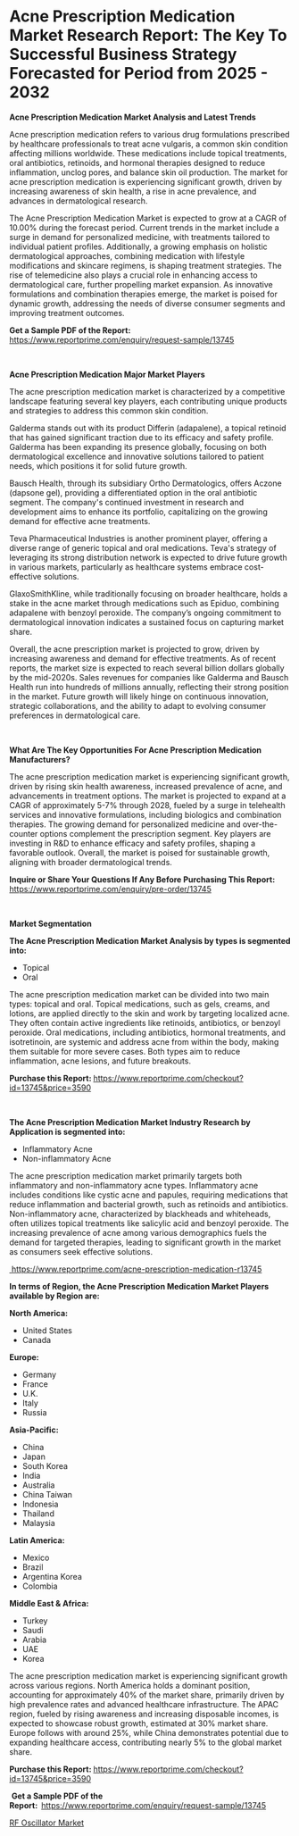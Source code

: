 <p><h1>Acne Prescription Medication Market Research Report: The Key To Successful Business Strategy Forecasted for Period from 2025 - 2032</h1></p><p><strong>Acne Prescription Medication Market Analysis and Latest Trends</strong></p>
<p><p>Acne prescription medication refers to various drug formulations prescribed by healthcare professionals to treat acne vulgaris, a common skin condition affecting millions worldwide. These medications include topical treatments, oral antibiotics, retinoids, and hormonal therapies designed to reduce inflammation, unclog pores, and balance skin oil production. The market for acne prescription medication is experiencing significant growth, driven by increasing awareness of skin health, a rise in acne prevalence, and advances in dermatological research. </p><p>The Acne Prescription Medication Market is expected to grow at a CAGR of 10.00% during the forecast period. Current trends in the market include a surge in demand for personalized medicine, with treatments tailored to individual patient profiles. Additionally, a growing emphasis on holistic dermatological approaches, combining medication with lifestyle modifications and skincare regimens, is shaping treatment strategies. The rise of telemedicine also plays a crucial role in enhancing access to dermatological care, further propelling market expansion. As innovative formulations and combination therapies emerge, the market is poised for dynamic growth, addressing the needs of diverse consumer segments and improving treatment outcomes.</p></p>
<p><strong>Get a Sample PDF of the Report:&nbsp;</strong> <a href="https://www.reportprime.com/enquiry/request-sample/13745?utm_campaign=3567&utm_medium=2&utm_source=Github&utm_content=ia&utm_term=30032025&utm_id=acne-prescription-medication">https://www.reportprime.com/enquiry/request-sample/13745</a></p>
<p>&nbsp;</p>
<p><strong>Acne Prescription Medication Major Market Players</strong></p>
<p><p>The acne prescription medication market is characterized by a competitive landscape featuring several key players, each contributing unique products and strategies to address this common skin condition.</p><p>Galderma stands out with its product Differin (adapalene), a topical retinoid that has gained significant traction due to its efficacy and safety profile. Galderma has been expanding its presence globally, focusing on both dermatological excellence and innovative solutions tailored to patient needs, which positions it for solid future growth.</p><p>Bausch Health, through its subsidiary Ortho Dermatologics, offers Aczone (dapsone gel), providing a differentiated option in the oral antibiotic segment. The company's continued investment in research and development aims to enhance its portfolio, capitalizing on the growing demand for effective acne treatments.</p><p>Teva Pharmaceutical Industries is another prominent player, offering a diverse range of generic topical and oral medications. Teva's strategy of leveraging its strong distribution network is expected to drive future growth in various markets, particularly as healthcare systems embrace cost-effective solutions.</p><p>GlaxoSmithKline, while traditionally focusing on broader healthcare, holds a stake in the acne market through medications such as Epiduo, combining adapalene with benzoyl peroxide. The company’s ongoing commitment to dermatological innovation indicates a sustained focus on capturing market share.</p><p>Overall, the acne prescription market is projected to grow, driven by increasing awareness and demand for effective treatments. As of recent reports, the market size is expected to reach several billion dollars globally by the mid-2020s. Sales revenues for companies like Galderma and Bausch Health run into hundreds of millions annually, reflecting their strong position in the market. Future growth will likely hinge on continuous innovation, strategic collaborations, and the ability to adapt to evolving consumer preferences in dermatological care.</p></p>
<p>&nbsp;</p>
<p><strong>What Are The Key Opportunities For Acne Prescription Medication Manufacturers?</strong></p>
<p><p>The acne prescription medication market is experiencing significant growth, driven by rising skin health awareness, increased prevalence of acne, and advancements in treatment options. The market is projected to expand at a CAGR of approximately 5-7% through 2028, fueled by a surge in telehealth services and innovative formulations, including biologics and combination therapies. The growing demand for personalized medicine and over-the-counter options complement the prescription segment. Key players are investing in R&D to enhance efficacy and safety profiles, shaping a favorable outlook. Overall, the market is poised for sustainable growth, aligning with broader dermatological trends.</p></p>
<p><strong>Inquire or Share Your Questions If Any Before Purchasing This Report:</strong> <a href="https://www.reportprime.com/enquiry/pre-order/13745?utm_campaign=3567&utm_medium=2&utm_source=Github&utm_content=ia&utm_term=30032025&utm_id=acne-prescription-medication">https://www.reportprime.com/enquiry/pre-order/13745</a></p>
<p>&nbsp;</p>
<p><strong>Market Segmentation</strong></p>
<p><strong>The Acne Prescription Medication Market Analysis by types is segmented into:</strong></p>
<p><ul><li>Topical</li><li>Oral</li></ul></p>
<p><p>The acne prescription medication market can be divided into two main types: topical and oral. Topical medications, such as gels, creams, and lotions, are applied directly to the skin and work by targeting localized acne. They often contain active ingredients like retinoids, antibiotics, or benzoyl peroxide. Oral medications, including antibiotics, hormonal treatments, and isotretinoin, are systemic and address acne from within the body, making them suitable for more severe cases. Both types aim to reduce inflammation, acne lesions, and future breakouts.</p></p>
<p><strong>Purchase this Report:&nbsp;</strong><a href="https://www.reportprime.com/checkout?id=13745&price=3590&utm_campaign=3567&utm_medium=2&utm_source=Github&utm_content=ia&utm_term=30032025&utm_id=acne-prescription-medication">https://www.reportprime.com/checkout?id=13745&price=3590</a></p>
<p>&nbsp;</p>
<p><strong>The Acne Prescription Medication Market Industry Research by Application is segmented into:</strong></p>
<p><ul><li>Inflammatory Acne</li><li>Non-inflammatory Acne</li></ul></p>
<p><p>The acne prescription medication market primarily targets both inflammatory and non-inflammatory acne types. Inflammatory acne includes conditions like cystic acne and papules, requiring medications that reduce inflammation and bacterial growth, such as retinoids and antibiotics. Non-inflammatory acne, characterized by blackheads and whiteheads, often utilizes topical treatments like salicylic acid and benzoyl peroxide. The increasing prevalence of acne among various demographics fuels the demand for targeted therapies, leading to significant growth in the market as consumers seek effective solutions.</p></p>
<p><a href="https://www.reportprime.com/acne-prescription-medication-r13745?utm_campaign=3567&utm_medium=2&utm_source=Github&utm_content=ia&utm_term=30032025&utm_id=acne-prescription-medication">&nbsp;https://www.reportprime.com/acne-prescription-medication-r13745</a></p>
<p><strong>In terms of Region, the Acne Prescription Medication Market Players available by Region are:</strong></p>
<p>
    <p> <strong> North America: </strong>
        <ul>
            <li>United States</li>
            <li>Canada</li>
        </ul>
        </p> 
    <p> <strong> Europe: </strong>
        <ul>
            <li>Germany</li>
            <li>France</li>
            <li>U.K.</li>
            <li>Italy</li>
            <li>Russia</li>
        </ul>
        </p> 
    <p> <strong> Asia-Pacific: </strong>
        <ul>
            <li>China</li>
            <li>Japan</li>
            <li>South Korea</li>
            <li>India</li>
            <li>Australia</li>
            <li>China Taiwan</li>
            <li>Indonesia</li>
            <li>Thailand</li>
            <li>Malaysia</li>
        </ul>
        </p> 
    <p> <strong> Latin America: </strong>
        <ul>
            <li>Mexico</li>
            <li>Brazil</li>
            <li>Argentina Korea</li>
            <li>Colombia</li>
        </ul>
        </p> 
    <p> <strong> Middle East & Africa: </strong>
        <ul>
            <li>Turkey</li>
            <li>Saudi</li>
            <li>Arabia</li>
            <li>UAE</li>
            <li>Korea</li>
        </ul>
    </p>
    </p>
<p><p>The acne prescription medication market is experiencing significant growth across various regions. North America holds a dominant position, accounting for approximately 40% of the market share, primarily driven by high prevalence rates and advanced healthcare infrastructure. The APAC region, fueled by rising awareness and increasing disposable incomes, is expected to showcase robust growth, estimated at 30% market share. Europe follows with around 25%, while China demonstrates potential due to expanding healthcare access, contributing nearly 5% to the global market share.</p></p>
<p><strong>Purchase this Report: </strong><a href="https://www.reportprime.com/checkout?id=13745&price=3590&utm_campaign=3567&utm_medium=2&utm_source=Github&utm_content=ia&utm_term=30032025&utm_id=acne-prescription-medication">https://www.reportprime.com/checkout?id=13745&price=3590</a></p>
<p>&nbsp;<strong>Get a Sample PDF of the Report:&nbsp;&nbsp;</strong><a href="https://www.reportprime.com/enquiry/request-sample/13745?utm_campaign=3567&utm_medium=2&utm_source=Github&utm_content=ia&utm_term=30032025&utm_id=acne-prescription-medication">https://www.reportprime.com/enquiry/request-sample/13745</a></p>
<p><strong></strong></p>
<p><p><a href="https://github.com/forgazerbyjt/Market-Research-Report-List-1/blob/main/rf-oscillator-market.md?utm_campaign=3567&utm_medium=2&utm_source=Github&utm_content=ia&utm_term=30032025&utm_id=acne-prescription-medication">RF Oscillator Market</a></p></p>